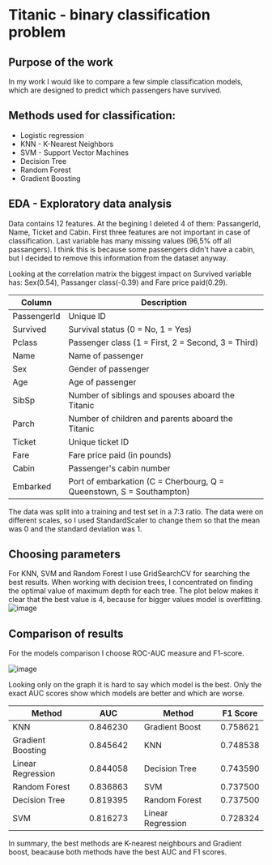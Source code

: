 # Titanic - binary classification problem

## Purpose of the work
In my work I would like to compare a few simple classification models, which are designed to predict which passengers have survived. 

## Methods used for classification:
* Logistic regression
* KNN - K-Nearest Neighbors
* SVM - Support Vector Machines
* Decision Tree
* Random Forest
* Gradient Boosting

## EDA - Exploratory data analysis

Data contains 12 features. At the begining I deleted 4 of them: PassangerId, Name, Ticket and Cabin. First three features are not important in case of classification. 
Last variable has many missing values (96,5% off all passangers). I think this is because some passengers didn't have a cabin, but I decided to remove this information from the dataset anyway.

Looking at the correlation matrix the biggest impact on Survived variable has: Sex(0.54), Passanger class(-0.39) and Fare price paid(0.29).

| Column        | Description                                                                                           |
|---------------|-------------------------------------------------------------------------------------------------------|
| PassengerId   | Unique ID                                                                                             |
| Survived      | Survival status (0 = No, 1 = Yes)                                                                     |
| Pclass        | Passenger class (1 = First, 2 = Second, 3 = Third)                                                    |
| Name          | Name of passenger                                                                                     |
| Sex           | Gender of passenger                                                                                   |
| Age           | Age of passenger                                                                                      |
| SibSp         | Number of siblings and spouses aboard the Titanic                                                     |
| Parch         | Number of children and parents aboard the Titanic                                                     |
| Ticket        | Unique ticket ID                                                                                      |
| Fare          | Fare price paid (in pounds)                                                                           |
| Cabin         | Passenger's cabin number                                                                              |
| Embarked      | Port of embarkation (C = Cherbourg, Q = Queenstown, S = Southampton)                                  |

The data was split into a training and test set in a 7:3 ratio.
The data were on different scales, so I used StandardScaler to change them so that the mean was 0 and the standard deviation was 1.

## Choosing parameters

For KNN, SVM and Random Forest I use GridSearchCV for searching the best results. 
When working with decision trees, I concentrated on finding the optimal value of maximum depth for each tree. The plot below makes it clear that the best value is 4, because for bigger values model is overfitting.
![image](https://github.com/user-attachments/assets/becbe915-894a-4953-9ceb-4330db1ada00)

## Comparison of results

For the models comparison I choose ROC-AUC measure and F1-score.

![image](https://github.com/user-attachments/assets/53f6fae9-8b27-485b-8fa1-32b14812c4cf)

Looking only on the graph it is hard to say which model is the best. Only the exact AUC scores show which models are better and which are worse.

| Method             | AUC      |         | Method            | F1 Score  |
|--------------------|----------|---------|-------------------|-----------|
| KNN                | 0.846230 |         | Gradient Boost    | 0.758621  |
| Gradient Boosting  | 0.845642 |         | KNN               | 0.748538  |
| Linear Regression  | 0.844058 |         | Decision Tree     | 0.743590  |
| Random Forest      | 0.836863 |         | SVM               | 0.737500  |
| Decision Tree      | 0.819395 |         | Random Forest     | 0.737500  |
| SVM                | 0.816273 |         | Linear Regression | 0.728324  |

In summary, the best methods are K-nearest neighbours and Gradient boost, beacause both methods have the best AUC and F1 scores.

